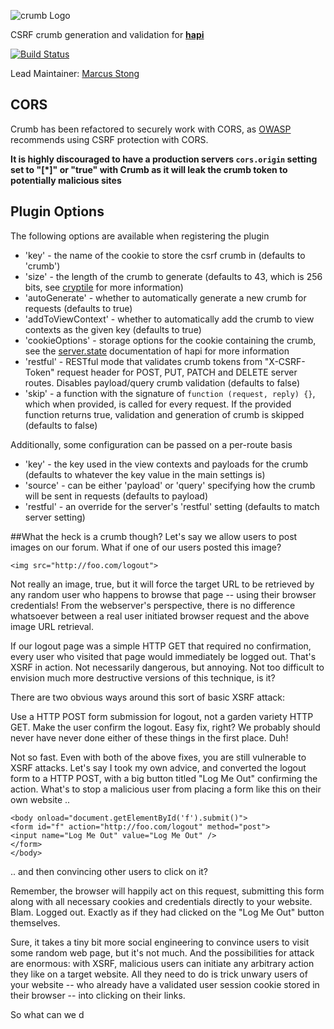 ![crumb Logo](https://raw.github.com/hapijs/crumb/master/images/crumb.png)

CSRF crumb generation and validation for [**hapi**](https://github.com/hapijs/hapi)

[![Build Status](https://secure.travis-ci.org/hapijs/crumb.png)](http://travis-ci.org/hapijs/crumb)

Lead Maintainer: [Marcus Stong](https://github.com/stongo)

## CORS

Crumb has been refactored to securely work with CORS, as [OWASP](https://www.owasp.org/index.php/HTML5_Security_Cheat_Sheet#Cross_Origin_Resource_Sharing) recommends using CSRF protection with CORS.

**It is highly discouraged to have a production servers `cors.origin` setting set to "[\*]" or "true" with Crumb as it will leak the crumb token to potentially malicious sites**

## Plugin Options

The following options are available when registering the plugin

* 'key' - the name of the cookie to store the csrf crumb in (defaults to 'crumb')
* 'size' - the length of the crumb to generate (defaults to 43, which is 256 bits, see [cryptile](https://github.com/hueniverse/cryptiles) for more information)
* 'autoGenerate' - whether to automatically generate a new crumb for requests (defaults to true)
* 'addToViewContext' - whether to automatically add the crumb to view contexts as the given key (defaults to true)
* 'cookieOptions' - storage options for the cookie containing the crumb, see the [server.state](http://hapijs.com/api#serverstatename-options) documentation of hapi for more information
* 'restful' - RESTful mode that validates crumb tokens from "X-CSRF-Token" request header for POST, PUT, PATCH and DELETE server routes. Disables payload/query crumb validation (defaults to false)
* 'skip' - a function with the signature of `function (request, reply) {}`, which when provided, is called for every request. If the provided function returns true, validation and generation of crumb is skipped (defaults to false)

Additionally, some configuration can be passed on a per-route basis

* 'key' - the key used in the view contexts and payloads for the crumb (defaults to whatever the key value in the main settings is)
* 'source' - can be either 'payload' or 'query' specifying how the crumb will be sent in requests (defaults to payload)
* 'restful' - an override for the server's 'restful' setting (defaults to match server setting)

##What the heck is a crumb though?
Let's say we allow users to post images on our forum. What if one of our users posted this image?
```
<img src="http://foo.com/logout">
```
Not really an image, true, but it will force the target URL to be retrieved by any random user who happens to browse that page -- using their browser credentials! From the webserver's perspective, there is no difference whatsoever between a real user initiated browser request and the above image URL retrieval.

If our logout page was a simple HTTP GET that required no confirmation, every user who visited that page would immediately be logged out. That's XSRF in action. Not necessarily dangerous, but annoying. Not too difficult to envision much more destructive versions of this technique, is it?

There are two obvious ways around this sort of basic XSRF attack:

Use a HTTP POST form submission for logout, not a garden variety HTTP GET.
Make the user confirm the logout.
Easy fix, right? We probably should never have never done either of these things in the first place. Duh!

Not so fast. Even with both of the above fixes, you are still vulnerable to XSRF attacks. Let's say I took my own advice, and converted the logout form to a HTTP POST, with a big button titled "Log Me Out" confirming the action. What's to stop a malicious user from placing a form like this on their own website ..
```
<body onload="document.getElementById('f').submit()">
<form id="f" action="http://foo.com/logout" method="post">
<input name="Log Me Out" value="Log Me Out" />
</form>
</body>
```
.. and then convincing other users to click on it?

Remember, the browser will happily act on this request, submitting this form along with all necessary cookies and credentials directly to your website. Blam. Logged out. Exactly as if they had clicked on the "Log Me Out" button themselves.

Sure, it takes a tiny bit more social engineering to convince users to visit some random web page, but it's not much. And the possibilities for attack are enormous: with XSRF, malicious users can initiate any arbitrary action they like on a target website. All they need to do is trick unwary users of your website -- who already have a validated user session cookie stored in their browser -- into clicking on their links.

So what can we d


